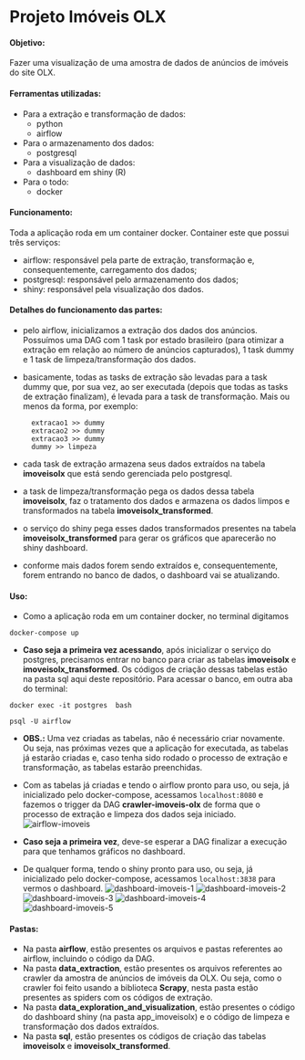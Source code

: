 # Projeto Imóveis OLX

#### Objetivo: 
Fazer uma visualização de uma amostra de dados de anúncios de imóveis do site OLX.

#### Ferramentas utilizadas:
- Para a extração e transformação de dados:
    - python
    - airflow
- Para o armazenamento dos dados:
    - postgresql
- Para a visualização de dados:
    - dashboard em shiny (R)
- Para o todo:
    - docker

#### Funcionamento: 
Toda a aplicação roda em um container docker. Container este que possui três serviços:
- airflow: responsável pela parte de extração, transformação e, consequentemente, carregamento dos dados;
- postgresql: responsável pelo armazenamento dos dados;
- shiny: responsável pela visualização dos dados.

#### Detalhes do funcionamento das partes:
- pelo airflow, inicializamos a extração dos dados dos anúncios. Possuímos uma DAG com 1 task por estado brasileiro (para otimizar a extração em relação ao número de anúncios capturados), 1 task dummy e 1 task de limpeza/transformação dos dados.
- basicamente, todas as tasks de extração são levadas para a task dummy que, por sua vez, ao ser executada (depois que todas as tasks de extração finalizam), é levada para a task de transformação. Mais ou menos da forma, por exemplo:
        
        extracao1 >> dummy
        extracao2 >> dummy
        extracao3 >> dummy
        dummy >> limpeza 
- cada task de extração armazena seus dados extraídos na tabela **imoveisolx** que está sendo gerenciada pelo postgresql.
- a task de limpeza/transformação pega os dados dessa tabela **imoveisolx**, faz o tratamento dos dados e armazena os dados limpos e transformados na tabela **imoveisolx_transformed**.
- o serviço do shiny pega esses dados transformados presentes na tabela **imoveisolx_transformed** para gerar os gráficos que aparecerão no shiny dashboard.
- conforme mais dados forem sendo extraídos e, consequentemente, forem entrando no banco de dados, o dashboard vai se atualizando.

#### Uso:
- Como a aplicação roda em um container docker, no terminal digitamos
```
docker-compose up
```
- **Caso seja a primeira vez acessando**, após inicializar o serviço do postgres, precisamos entrar no banco para criar as tabelas **imoveisolx** e **imoveisolx_transformed**. Os códigos de criação dessas tabelas estão na pasta sql aqui deste repositório. Para acessar o banco, em outra aba do terminal:
```
docker exec -it postgres  bash
```
```
psql -U airflow
```
- **OBS.:** Uma vez criadas as tabelas, não é necessário criar novamente. Ou seja, nas próximas vezes que a aplicação for executada, as tabelas já estarão criadas e, caso tenha sido rodado o processo de extração e transformação, as tabelas estarão preenchidas. 
- Com as tabelas já criadas e tendo o airflow pronto para uso, ou seja, já inicializado pelo docker-compose, acessamos
```localhost:8080```
e fazemos o trigger da DAG **crawler-imoveis-olx** de forma que o processo de extração e limpeza dos dados seja iniciado.
![airflow-imoveis](https://user-images.githubusercontent.com/56737588/160815220-e4db0d55-7c03-4a7f-a22f-91383b9033f8.PNG)

- **Caso seja a primeira vez**, deve-se esperar a DAG finalizar a execução para que tenhamos gráficos no dashboard.
- De qualquer forma, tendo o shiny pronto para uso, ou seja, já inicializado pelo docker-compose, acessamos
```localhost:3838```
para vermos o dashboard.
![dashboard-imoveis-1](https://user-images.githubusercontent.com/56737588/160821471-4ee240ea-7f89-4fc0-ab7a-33fa64103dd3.PNG)
![dashboard-imoveis-2](https://user-images.githubusercontent.com/56737588/160821493-228b73a3-3b12-4668-a411-c3701147a549.PNG)
![dashboard-imoveis-3](https://user-images.githubusercontent.com/56737588/160821554-0016fa8a-f8b9-4a5f-a705-783810aa6069.PNG)
![dashboard-imoveis-4](https://user-images.githubusercontent.com/56737588/160821568-d30f227f-d201-4fa4-92b6-316d4f3a77ab.PNG)
![dashboard-imoveis-5](https://user-images.githubusercontent.com/56737588/160821579-519b8e31-cda8-4d75-9e2b-db26a7868a26.PNG)

#### Pastas:
- Na pasta **airflow**, estão presentes os arquivos e pastas referentes ao airflow, incluindo o código da DAG.
- Na pasta **data_extraction**, estão presentes os arquivos referentes ao crawler da amostra de anúncios de imóveis da OLX. Ou seja, como o crawler foi feito usando a biblioteca **Scrapy**, nesta pasta estão presentes as spiders com os códigos de extração.
- Na pasta **data_exploration_and_visualization**, estão presentes o código do dashboard shiny (na pasta app_imoveisolx) e o código de limpeza e transformação dos dados extraídos.
- Na pasta **sql**, estão presentes os códigos de criação das tabelas **imoveisolx** e **imoveisolx_transformed**.

